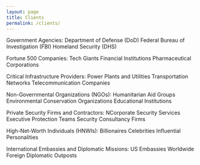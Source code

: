 ```yaml
---
layout: page
title: Clients
permalink: /clients/
---
```

Government Agencies:
    Department of Defense (DoD)
    Federal Bureau of Investigation (FBI)
    Homeland Security (DHS)

Fortune 500 Companies:
     Tech Giants 
     Financial Institutions 
     Pharmaceutical Corporations 

Critical Infrastructure Providers:
     Power Plants and Utilities
     Transportation Networks
     Telecommunication Companies

Non-Governmental Organizations (NGOs):
     Humanitarian Aid Groups
     Environmental Conservation Organizations
     Educational Institutions

Private Security Firms and Contractors:
     NCorporate Security Services
     Executive Protection Teams
     Security Consultancy Firms

High-Net-Worth Individuals (HNWIs):
     Billionaires
     Celebrities
     Influential Personalities

International Embassies and Diplomatic Missions:
     US Embassies Worldwide
     Foreign Diplomatic Outposts
